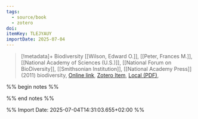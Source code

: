 ```yaml
---
tags:
  - source/book
  - zotero
doi: 
itemKey: TLEJYAUY
importDate: 2025-07-04
---
```

>[!metadata]+
> Biodiversity
> [[Wilson, Edward O.]], [[Peter, Frances M.]], [[National Academy of Sciences (U.S.)]], [[National Forum on BioDiversity]], [[Smithsonian Institution]], 
> [[National Academy Press]] (2011)
> biodiversity, 
> [Online link](), [Zotero Item](zotero://select/library/items/TLEJYAUY), [Local (PDF)](file://C:/Users/aburg/Documents/references/zotero/storage/CPEGVYDU/NationalForumonBioDiversity2011_Biodiversity.pdf), 

%% begin notes %%

%% end notes %%

%% Import Date: 2025-07-04T14:31:03.655+02:00 %%
